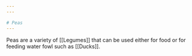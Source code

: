 ```yaml
---
---

# Peas
---
```

Peas are a variety of [[Legumes]] that can be used either for food or for feeding water fowl such as [[Ducks]]. 